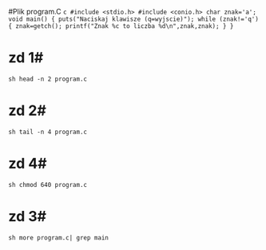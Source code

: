 #Plik program.C
``c
#include <stdio.h>
#include <conio.h>
char znak='a';
void main()
{
  puts("Naciskaj klawisze (q=wyjscie)");
  while (znak!='q')
  {
    znak=getch();
    printf("Znak %c to liczba %d\n",znak,znak);
  }
}
``
# zd 1#
``sh
head -n 2 program.c
``
# zd 2#
``sh
tail -n 4 program.c
``

# zd 4#
``sh
chmod 640 program.c
``
# zd 3#
``sh
more program.c| grep main
``

